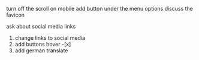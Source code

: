 turn off the scroll on mobile
add button under the menu options
discuss the favicon

ask about social media links

1. change links to social media
2. add buttons hover -[x]
3. add german translate